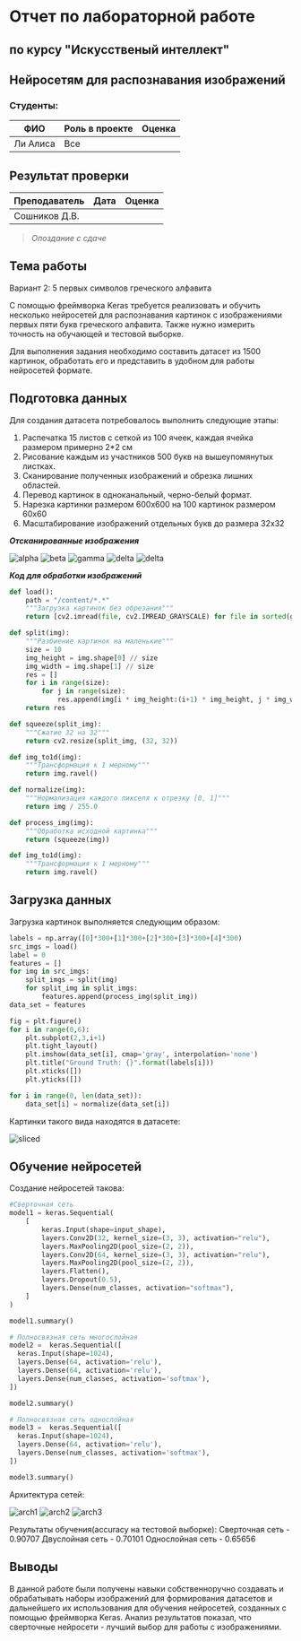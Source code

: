 # Отчет по лабораторной работе 
## по курсу "Искусственый интеллект"

## Нейросетям для распознавания изображений


### Студенты: 

| ФИО       | Роль в проекте                     | Оценка       |
|-----------|------------------------------------|--------------|
| Ли Алиса | Все |                                      |


## Результат проверки

| Преподаватель     | Дата         |  Оценка       |
|-------------------|--------------|---------------|
| Сошников Д.В. |              |               |

> *Опоздание с сдаче*

## Тема работы

Вариант 2: 5 первых символов греческого алфавита

С помощью фреймворка Keras требуется реализовать и обучить несколько нейросетей для распознавания картинок с изображениями первых пяти букв греческого алфавита. Также нужно измерить точность на обучающей и тестовой выборке.

Для выполнения задания необходимо составить датасет из 1500 картинок, обработать его и представить в удобном для работы нейросетей формате.

## Подготовка данных

Для создания датасета потребовалось выполнить следующие этапы:
1. Распечатка 15 листов с сеткой из 100 ячеек, каждая ячейка размером примерно 2*2 см
2. Рисование каждым из участников 500 букв на вышеупомянутых листках.
3. Сканирование полученных изображений и обрезка лишних областей.
4. Перевод картинок в одноканальный, черно-белый формат.
5. Нарезка картинки размером 600x600 на 100 картинок размером 60x60
6. Масштабирование изображений отдельных букв до размера 32x32

**_Отсканированные изображения_**

![alpha](/img/a1.png)
![beta](/img/b1.png)
![gamma](/img/g1.png)
![delta](/img/d1.png)
![delta](/img/e1.png)

**_Код для обработки изображений_**
```Python
def load():
    path = "/content/*.*"
    """Загрузка картинок без обрезания"""
    return [cv2.imread(file, cv2.IMREAD_GRAYSCALE) for file in sorted(glob.glob(path))]

def split(img):
    """Разбиение картинок на маленькие"""
    size = 10
    img_height = img.shape[0] // size
    img_width = img.shape[1] // size
    res = []
    for i in range(size):
        for j in range(size):
            res.append(img[i * img_height:(i+1) * img_height, j * img_width:(j+1) * img_width])
    return res

def squeeze(split_img):
    """Сжатие 32 на 32"""
    return cv2.resize(split_img, (32, 32))

def img_to1d(img):
    """Трансформация к 1 мерному"""
    return img.ravel()

def normalize(img):
    """Нормализация каждого пикселя к отрезку [0, 1]"""
    return img / 255.0

def process_img(img):
    """Обработка исходной картинка"""
    return (squeeze(img))

def img_to1d(img):
    """Трансформация к 1 мерному"""
    return img.ravel()
```

## Загрузка данных

Загрузка картинок выполняется следующим образом:

```Python
labels = np.array([0]*300+[1]*300+[2]*300+[3]*300+[4]*300)
src_imgs = load()
label = 0
features = []
for img in src_imgs:
    split_imgs = split(img)
    for split_img in split_imgs:
        features.append(process_img(split_img))
data_set = features

fig = plt.figure()
for i in range(0,6):
    plt.subplot(2,3,i+1)
    plt.tight_layout()
    plt.imshow(data_set[i], cmap='gray', interpolation='none')
    plt.title("Ground Truth: {}".format(labels[i]))
    plt.xticks([])
    plt.yticks([])

for i in range(0, len(data_set)):
    data_set[i] = normalize(data_set[i])
```

Картинки такого вида находятся в датасете:

![sliced](/img/sliced.png)

## Обучение нейросетей

Создание нейросетей такова:

```Python
#Сверточная сеть
model1 = keras.Sequential(
    [
        keras.Input(shape=input_shape),
        layers.Conv2D(32, kernel_size=(3, 3), activation="relu"),
        layers.MaxPooling2D(pool_size=(2, 2)),
        layers.Conv2D(64, kernel_size=(3, 3), activation="relu"),
        layers.MaxPooling2D(pool_size=(2, 2)),
        layers.Flatten(),
        layers.Dropout(0.5),
        layers.Dense(num_classes, activation="softmax"),
    ]
)

model1.summary()

# Полносвязная сеть многослойная
model2 =  keras.Sequential([
  keras.Input(shape=1024),
  layers.Dense(64, activation='relu'),
  layers.Dense(64, activation='relu'),
  layers.Dense(num_classes, activation='softmax'),
])

model2.summary()

# Полносвязная сеть однослойная
model3 =  keras.Sequential([
  keras.Input(shape=1024),
  layers.Dense(64, activation='relu'),
  layers.Dense(num_classes, activation='softmax'),
])

model3.summary()
```

Архитектура сетей:

![arch1](/img/conv_arch.png)
![arch2](/img/one_layer_arch.png)
![arch3](/img/two_layer_arch.png)

Результаты обучения(accuracy на тестовой выборке):
Сверточная сеть - 0.90707
Двуслойная сеть - 0.70101
Однослойная сеть - 0.65656



## Выводы

В данной работе были получены навыки собственноручно создавать и обрабатывать наборы изображений для формирования датасетов и дальнейшего их использования для обучения нейросетей, созданных с помощью фреймворка Keras. Анализ результатов показал, что сверточные нейросети - лучший выбор для работы с изображениями. 
